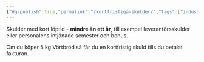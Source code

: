 ```yaml
---
{"dg-publish":true,"permalink":"/kortfristiga-skulder/","tags":["industriellekonomi"]}
---
```


Skulder med kort löptid - **mindre än ett år**, till exempel leverantörsskulder eller personalens intjänade semester och bonus. 

Om du köper 5 kg Vörtbröd så får du en kortfristig skuld tills du betalat fakturan.